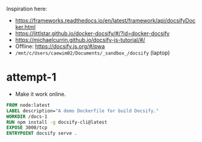 
Inspiration here: 
- https://frameworks.readthedocs.io/en/latest/framework/api/docsifyDocker.html
- https://littlstar.github.io/docker-docsify/#/?id=docker-docsify
- https://michaelcurrin.github.io/docsify-js-tutorial/#/
- Offline: https://docsify.js.org/#/pwa
- `/mnt/c/Users/caewim02/Documents/_sandbox_/docsify` (laptop)

# attempt-1
- Make it work online.

```dockerfile
FROM node:latest
LABEL description="A demo Dockerfile for build Docsify."
WORKDIR /docs-1
RUN npm install -g docsify-cli@latest
EXPOSE 3000/tcp
ENTRYPOINT docsify serve .
```